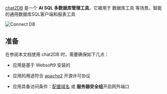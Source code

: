 [chat2DB](https://chat2db.ai/) 是一个 **AI SQL 多数据库管理工具**，它被用于 数据库工具  等场景。智能的通用数据库SQL客户端和报表工具


![Connect DB](https://libs.websoft9.com/Websoft9/DocsPicture/zh/chat2db/chat2db-gui-websoft9.png)


## 准备

在参阅本文档使用 chat2DB 时，需要确保如下几点：

- 应用是基于 Websoft9 安装的

- 应用的用途符合 [apache2](https://opensource.org/licenses/Apache-2.0) 开源许可协议

- 应用具备访问条件：[配置域名](./domain-set) 或 **服务器安全组**开启网外端口